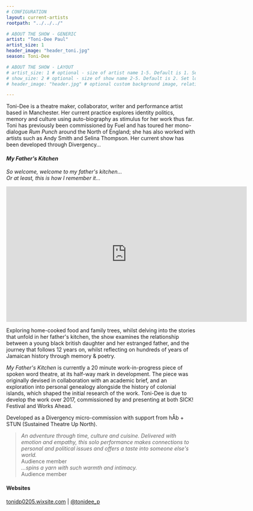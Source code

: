```yaml
---
# CONFIGURATION
layout: current-artists
rootpath: "../../../"

# ABOUT THE SHOW - GENERIC
artist: "Toni-Dee Paul"
artist_size: 1
header_image: "header_toni.jpg"
season: Toni-Dee

# ABOUT THE SHOW - LAYOUT
# artist_size: 1 # optional - size of artist name 1-5. Default is 1. Set longer names to lower values
# show_size: 2 # optional - size of show name 2-5. Default is 2. Set longer names to lower values
# header_image: "header.jpg" # optional custom background image, relative to current page

---
```

Toni-Dee is a theatre maker, collaborator, writer and performance artist based in Manchester. Her current practice explores identity politics, memory and culture using auto-biography as stimulus for her work thus far. Toni has previously been commissioned by Fuel and has toured her mono-dialogue *Rum Punch* around the North of England; she has also worked with artists such as Andy Smith and Selina Thompson. Her current show has been developed through Divergency…        
         
#### *My Father's Kitchen*        
*So welcome, welcome to my father's kitchen…<br>Or at least, this is how I remember it…*         
         
<iframe width="640" height="360" src="http://www.youtube.com/embed/TCN4QTD-1_0?rel=0" frameborder="0" allowfullscreen></iframe>        
        
Exploring home-cooked food and family trees, whilst delving into the stories that unfold in her father's kitchen, the show examines the relationship between a young black british daughter and her estranged father, and the journey that follows 12 years on, whilst reflecting on hundreds of years of Jamaican history through memory & poetry.    
      
*My Father's Kitchen* is currently a 20 minute work-in-progress piece of spoken word theatre, at its half-way mark in development. The piece was originally devised in collaboration with an academic brief, and an exploration into personal genealogy alongside the history of colonial islands, which shaped the initial research of the work. Toni-Dee is due to develop the work over 2017, commissioned by and presenting at both SICK! Festival and Works Ahead.       
         
Developed as a Divergency micro-commission with support from hÅb + STUN (Sustained Theatre Up North).           
         
>*An adventure through time, culture and cuisine. Delivered with emotion and empathy, this solo performance makes connections to personal and political issues and offers a taste into someone else's world.*<br>Audience member     
>*…spins a yarn with such warmth and intimacy.*<br>Audience member     
         
#### Websites          
<a href="http://tonidp0205.wixsite.com/tonideepaul" target="_blank">tonidp0205.wixsite.com</a> | <a href="http://twitter.com/tonidee_p" target="_blank">@tonidee_p</a>
